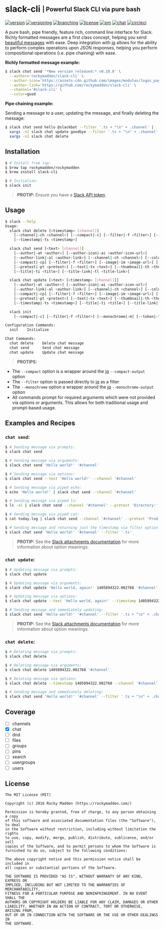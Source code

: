 # slack-cli <sub><sup>| Powerful Slack CLI via pure bash</sup></sub>
[![version](http://img.shields.io/badge/version-v0.10.0-blue.svg)](https://github.com/rockymadden/slack-cli/releases)
[![versioning](http://img.shields.io/badge/versioning-semver-blue.svg)](http://semver.org/)
[![branching](http://img.shields.io/badge/branching-github%20flow-blue.svg)](https://guides.github.com/introduction/flow/)
[![license](http://img.shields.io/badge/license-mit-blue.svg)](https://opensource.org/licenses/MIT)
[![pm](http://img.shields.io/badge/pm-zenhub-blue.svg)](https://www.zenhub.io/)
[![chat](http://img.shields.io/badge/chat-slack-blue.svg)](https://rockymadden-slack.herokuapp.com/)
[![circleci](https://circleci.com/gh/rockymadden/slack-cli.svg?style=shield)](https://circleci.com/gh/rockymadden/slack-cli)

A pure bash, pipe friendly, feature rich, command line interface for Slack. Richly formatted
messages are a first class concept, helping you send
[beautiful messages](https://api.slack.com/docs/message-formatting) with ease. Deep integration
with [jq](https://github.com/stedolan/jq) allows for the ability to perform complex operations upon
JSON responses, helping you perform compositional operations (i.e. pipe chaining) with ease.

__Richly formatted message example:__

```bash
$ slack chat send '*New version released:* v0.10.0' \
  --author='rockymadden/slack-cli' \
  --author-icon='https://assets-cdn.github.com/images/modules/logos_page/Octocat.png' \
  --author-link='https://github.com/rockymadden/slack-cli' \
  --channel='#slack-cli' \
  --color=good
```

__Pipe chaining example:__

Sending a message to a user, updating the message, and finally deleting the message:

```bash
$ slack chat send hello @slackbot --filter '.ts + "\n" + .channel' |
  xargs -n2 slack chat update goodbye --filter '.ts + "\n" + .channel' |
  xargs -n2 slack chat delete
```

## Installation

```bash
$ # Install from tap:
$ brew tap rockymadden/rockymadden
$ brew install slack-cli

$ # Initialize:
$ slack init
```
> __PROTIP:__ Ensure you have a [Slack API token](https://api.slack.com/web).

## Usage

```bash
$ slack --help
Usage:
  slack chat delete [<timestamp> [channel]]
    [--channel|-ch <channel>] [--compact|-c] [--filter|-f <filter>] [--monochrome|-m]
    [--timestamp|-ts <timestamp>]

  slack chat send [<text> [channel]]
    [--author|-at <author>] [--author-icon|-ai <author-icon-url>]
    [--author-link|-al <author-link>] [--channel|-ch <channel>] [--color|-cl <color>]
    [--compact|-cp] [--filter|-f <filter>] [--image|-im <image-url>] [--monochrome|-m]
    [--pretext|-pt <pretext>] [--text|-tx <text>] [--thumbnail|-th <thumbnail-url>]
    [--title|-ti <title>] [--title-link|-tl <title-link>]

  slack chat update [<text> [<timestamp> [channel]]]
    [--author|-at <author>] [--author-icon|-ai <author-icon-url>]
    [--author-link|-al <author-link>] [--channel|-ch <channel>] [--color|-cl <color>]
    [--compact|-cp] [--filter|-f <filter>] [--image|-im <image-url>] [--monochrome|-m]
    [--pretext|-pt <pretext>] [--text|-tx <text>] [--thumbnail|-th <thumbnail-url>]
    [--timestamp|-ts <timestamp>] [--title|-ti <title>] [--title-link|-tl <title-link>]

  slack init
    [--compact|-c] [--filter|-f <filter>] [--monochrome|-m] [--token|-tk <token>]

Configuration Commands:
  init    Initialize

Chat Commands:
  chat delete    Delete chat message
  chat send      Send chat message
  chat update    Update chat message
```

> __PROTIPS:__
* The `--compact` option is a wrapper around the [jq](https://stedolan.github.io/jq/manual/)
  `--compact-output` option
* The `--filter` option is passed directly to [jq](https://stedolan.github.io/jq/manual/) as a
  filter
* The `--monochrome` option a wrapper around the [jq](https://stedolan.github.io/jq/manual/)
  `--monochrome-output` option
* All commands prompt for required arguments which were not provided via options or arguments. This
allows for both traditional usage and prompt-based usage.


## Examples and Recipes

### `chat send`:

```bash
$ # Sending message via prompts:
$ slack chat send

$ # Sending message via arguments:
$ slack chat send 'Hello world!' '#channel'

$ # Sending message via options:
$ slack chat send --text 'Hello world!' --channel '#channel'

$ # Sending message via piped echo:
$ echo 'Hello world!' | slack chat send --channel '#channel'

$ # Sending message via piped ls:
$ ls -al | slack chat send --channel '#channel' --pretext 'Directory:' --color good

$ # Sending message via piped cat:
$ cat today.log | slack chat send --channel '#channel' --pretext 'Prod issues:' --color danger

$ # Sending message and returning just the timestamp via filter option:
$ slack chat send 'Hello world!' '#channel' --filter '.ts'
```

> __PROTIP:__ See the [Slack attachments documentation](https://api.slack.com/docs/attachments) for
more information about option meanings.

### `chat update`:

```bash
$ # Updating message via prompts:
$ slack chat update

$ # Updating message via arguments:
$ slack chat update 'Hello world, again!' 1405894322.002768 '#channel'

$ # Updating message via options:
$ slack chat update --text 'Hello world, again!' --timestamp 1405894322.002768 --channel '#channel'

$ # Sending message and immediately updating:
$ slack chat send 'Hello world!' '#channel' --filter '.ts + "\n" + .channel' | xargs -n2 slack chat update 'Goodbye world!'
```

> __PROTIP:__ See the [Slack attachments documentation](https://api.slack.com/docs/attachments) for
more information about option meanings.

### `chat delete`:

```bash
$ # Deleting message via prompts:
$ slack chat delete

$ # Deleting message via arguments:
$ slack chat delete 1405894322.002768 '#channel'

$ # Deleting message via options:
$ slack chat delete --timestamp 1405894322.002768 --channel '#channel'

$ # Sending message and immediately deleting:
$ slack chat send 'Hello world!' '#channel' --filter '.ts + "\n" + .channel' | xargs -n2 slack chat delete
```

## Coverage

* [ ] channels
* [x] chat
* [ ] dnd
* [ ] files
* [ ] groups
* [ ] pins
* [ ] search
* [ ] usergroups
* [ ] users

## License
```
The MIT License (MIT)

Copyright (c) 2016 Rocky Madden (https://rockymadden.com/)

Permission is hereby granted, free of charge, to any person obtaining a copy
of this software and associated documentation files (the "Software"), to deal
in the Software without restriction, including without limitation the rights
to use, copy, modify, merge, publish, distribute, sublicense, and/or sell
copies of the Software, and to permit persons to whom the Software is
furnished to do so, subject to the following conditions:

The above copyright notice and this permission notice shall be included in
all copies or substantial portions of the Software.

THE SOFTWARE IS PROVIDED "AS IS", WITHOUT WARRANTY OF ANY KIND, EXPRESS OR
IMPLIED, INCLUDING BUT NOT LIMITED TO THE WARRANTIES OF MERCHANTABILITY,
FITNESS FOR A PARTICULAR PURPOSE AND NONINFRINGEMENT. IN NO EVENT SHALL THE
AUTHORS OR COPYRIGHT HOLDERS BE LIABLE FOR ANY CLAIM, DAMAGES OR OTHER
LIABILITY, WHETHER IN AN ACTION OF CONTRACT, TORT OR OTHERWISE, ARISING FROM,
OUT OF OR IN CONNECTION WITH THE SOFTWARE OR THE USE OR OTHER DEALINGS IN
THE SOFTWARE.
```
